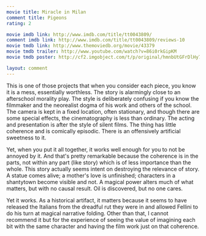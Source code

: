 ```yaml
---
movie title: Miracle in Milan
comment title: Pigeons
rating: 2

movie imdb link: http://www.imdb.com/title/tt0043809/
comment imdb link: http://www.imdb.com/title/tt0043809/reviews-10
movie tmdb link: http://www.themoviedb.org/movie/43379
movie tmdb trailer: http://www.youtube.com/watch?v=86i0rkGipKM
movie tmdb poster: http://cf2.imgobject.com/t/p/original/hmnbUtGFrDlHy7ENL1gRVFapdkZ.jpg

layout: comment
---
```


This is one of those projects that when you consider each piece, you know it is a mess, essentially worthless. The story is alarmingly close to an afterschool morality play. The style is deliberately confusing if you know the filmmaker and the neorealist dogma of his work and others of the school. The camera is kept in a fixed location, often stationary, and though there are some special effects, the cinematography is less than ordinary. The acting and presentation is after the style of silent films. The thing has little coherence and is comically episodic. There is an offensively artificial sweetness to it.

Yet, when you put it all together, it works well enough for you to not be annoyed by it. And that's pretty remarkable because the coherence is in the parts, not within any part (like story) which is of less importance than the whole. This story actually seems intent on destroying the relevance of story. A statue comes alive; a mother's love is unfinished; characters in a shantytown become visible and not. A magical power alters much of what matters, but with no causal result. Oil is discovered, but no one cares.

Yet it works. As a historical artifact, it matters because it seems to have released the Italians from the dreadful rut they were in and allowed Fellini to do his turn at magical narrative folding. Other than that, I cannot recommend it but for the experience of seeing the value of imagining each bit with the same character and having the film work just on that coherence.